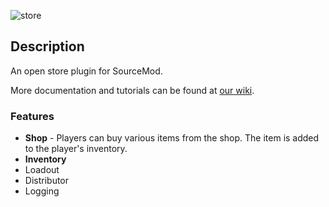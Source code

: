 ![store](https://dl.dropbox.com/u/16304603/store/store.png "store")

## Description
An open store plugin for SourceMod.

More documentation and tutorials can be found at [our wiki](https://github.com/alongubkin/store/wiki).

### Features

* **Shop** - Players can buy various items from the shop. The item is added to the player's inventory.
* **Inventory**
* Loadout
* Distributor 
* Logging
